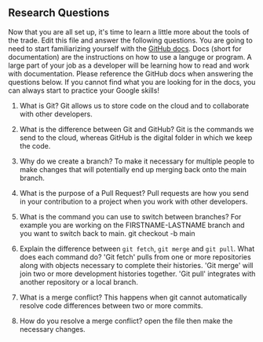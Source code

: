## Research Questions 

Now that you are all set up, it's time to learn a little more about the tools of the trade. Edit this file and answer the following questions. You are going to need to start familiarizing yourself with the [GitHub docs](https://docs.github.com/en). Docs (short for documentation) are the instructions on how to use a languge or program. A large part of your job as a developer will be learning how to read and work with documentation. Please reference the GitHub docs when answering the questions below. If you cannot find what you are looking for in the docs, you can always start to practice your Google skills!

1. What is Git? 
   Git allows us to store code on the cloud and to collaborate with other developers.

2. What is the difference between Git and GitHub?
   Git is the commands we send to the cloud, whereas GitHub is the digital folder in which we keep the code.

3. Why do we create a branch?
   To make it necessary for multiple people to make changes that will 
   potentially end up merging back onto the main branch.

4. What is the purpose of a Pull Request?
   Pull requests are how you send in your contribution to a project when you work with 
   other developers.
 
5. What is the command you can use to switch between branches? For example you are working on the FIRSTNAME-LASTNAME branch and you want to switch back to main.
   git checkout -b main

6. Explain the difference between `git fetch`, `git merge` and `git pull`. What does each command do?
   'Git fetch' pulls from one or more repositories along with objects necessary to complete their histories. 'Git merge' will join two or more development histories together. 'Git pull' integrates with another repository or a local branch.

7. What is a merge conflict?
   This happens when git cannot automatically resolve code differences between two or more commits.

8. How do you resolve a merge conflict?
   open the file then make the necessary changes.
